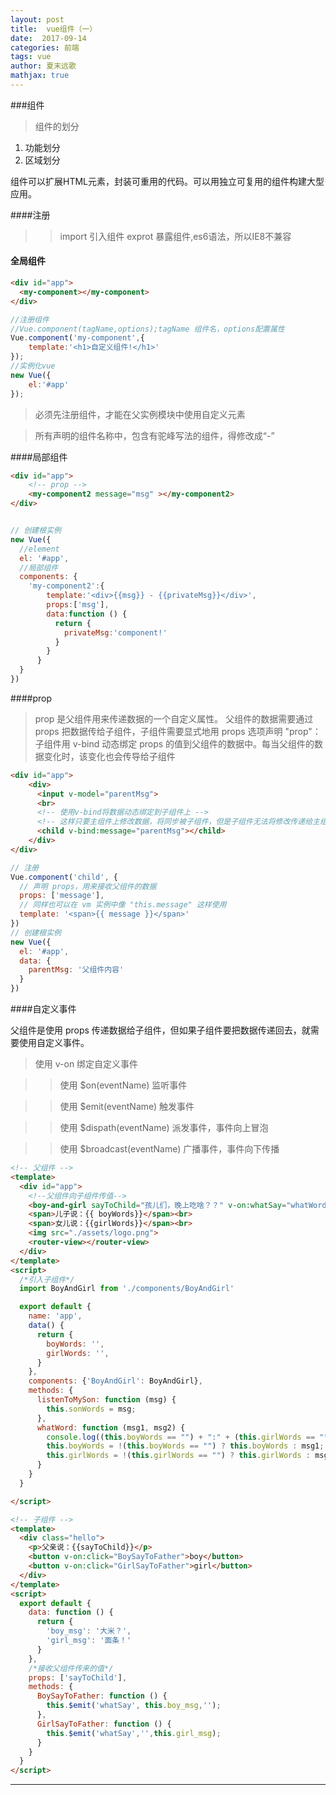 ```yaml
---
layout: post
title:  vue组件（一）
date:  2017-09-14
categories: 前端
tags: vue
author: 夏末远歌
mathjax: true
---
```




###组件
>组件的划分
1. 功能划分
2. 区域划分

组件可以扩展HTML元素，封装可重用的代码。可以用独立可复用的组件构建大型应用。

<!--more-->

####注册

>>import 引入组件 exprot 暴露组件,es6语法，所以IE8不兼容

#### 全局组件

```html
<div id="app">
  <my-component></my-component>
</div>
```
```javascript
//注册组件
//Vue.component(tagName,options);tagName 组件名，options配置属性
Vue.component('my-component',{
    template:'<h1>自定义组件!</h1>'
});
//实例化vue
new Vue({
    el:'#app'
});
```


>必须先注册组件，才能在父实例模块中使用自定义元素

>所有声明的组件名称中，包含有驼峰写法的组件，得修改成“-”



####局部组件



```html
<div id="app">
    <!-- prop -->
    <my-component2 message="msg" ></my-component2>
</div>
```

```javascript

// 创建根实例
new Vue({
  //element
  el: '#app',
  //局部组件
  components: {
    'my-component2':{
        template:'<div>{{msg}} - {{privateMsg}}</div>',
        props:['msg'],
        data:function () {
          return {
            privateMsg:'component!'
          }
        }
      }
  }
})
```


####prop

>prop 是父组件用来传递数据的一个自定义属性。
父组件的数据需要通过 props 把数据传给子组件，子组件需要显式地用 props 选项声明 "prop"：
>子组件用 v-bind 动态绑定 props 的值到父组件的数据中。每当父组件的数据变化时，该变化也会传导给子组件

```html
<div id="app">
    <div>
      <input v-model="parentMsg">
      <br>
      <!-- 使用v-bind将数据动态绑定到子组件上 -->
      <!-- 这样只要主组件上修改数据，将同步被子组件，但是子组件无法将修改传递给主组件改改数据 -->
      <child v-bind:message="parentMsg"></child>
    </div>
</div>
```

```javascript
// 注册
Vue.component('child', {
  // 声明 props，用来接收父组件的数据
  props: ['message'],
  // 同样也可以在 vm 实例中像 "this.message" 这样使用
  template: '<span>{{ message }}</span>'
})
// 创建根实例
new Vue({
  el: '#app',
  data: {
    parentMsg: '父组件内容'
  }
})
```

####自定义事件

父组件是使用 props 传递数据给子组件，但如果子组件要把数据传递回去，就需要使用自定义事件。

>使用 v-on 绑定自定义事件

>>使用 $on(eventName) 监听事件

>>使用 $emit(eventName) 触发事件

>>使用 $dispath(eventName) 派发事件，事件向上冒泡

>>使用 $broadcast(eventName) 广播事件，事件向下传播


```html
<!-- 父组件 -->
<template>
  <div id="app">
    <!--父组件向子组件传值-->
    <boy-and-girl sayToChild="孩儿们，晚上吃啥？？" v-on:whatSay="whatWord"></boy-and-girl>
    <span>儿子说：{{ boyWords}}</span><br>
    <span>女儿说：{{girlWords}}</span><br>
    <img src="./assets/logo.png">
    <router-view></router-view>
  </div>
</template>
<script>
  /*引入子组件*/
  import BoyAndGirl from './components/BoyAndGirl'

  export default {
    name: 'app',
    data() {
      return {
        boyWords: '',
        girlWords: '',
      }
    },
    components: {'BoyAndGirl': BoyAndGirl},
    methods: {
      listenToMySon: function (msg) {
        this.sonWords = msg;
      },
      whatWord: function (msg1, msg2) {
        console.log((this.boyWords == "") + ":" + (this.girlWords == ""));
        this.boyWords = !(this.boyWords == "") ? this.boyWords : msg1;
        this.girlWords = !(this.girlWords == "") ? this.girlWords : msg2;
      }
    }
  }

</script>

```

```html
<!-- 子组件 -->
<template>
  <div class="hello">
    <p>父亲说：{{sayToChild}}</p>
    <button v-on:click="BoySayToFather">boy</button>
    <button v-on:click="GirlSayToFather">girl</button>
  </div>
</template>
<script>
  export default {
    data: function () {
      return {
        'boy_msg': '大米？',
        'girl_msg': '面条！'
      }
    },
    /*接收父组件传来的值*/
    props: ['sayToChild'],
    methods: {
      BoySayToFather: function () {
        this.$emit('whatSay', this.boy_msg,'');
      },
      GirlSayToFather: function () {
        this.$emit('whatSay','',this.girl_msg);
      }
    }
  }
</script>
```



------------------------------------------------------------

<script async src="//jsfiddle.net/xihalele123/rwzf2xus/3/embed/js,html,result/dark/"></script>